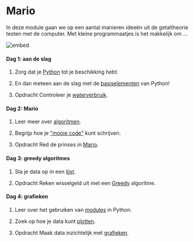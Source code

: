 # Mario

In deze module gaan we op een aantal manieren ideeën uit de getaltheorie testen
met de computer. Met kleine programmaatjes is het makkelijk om ...

![embed](https://www.youtube.com/embed/m5Yt-2r6fCg)

#### Dag 1: aan de slag

1. Zorg dat je [Python](/python/installatie) tot je beschikking hebt.

2. En dan meteen aan de slag met de [basiselementen](/python/basiselementen) van Python!

3. <span class="label label-primary">Opdracht</span> Controleer je [waterverbruik](/mario/water).

#### Dag 2: Mario

1. Leer meer over [algoritmen](/python/algoritmen).

2. Begrijp hoe je ["mooie code"](/python/stijl) kunt schrijven.

3. <span class="label label-primary">Opdracht</span> Red de prinses in [Mario](/mario/pyramide).

#### Dag 3: greedy algoritmes

1. Sla je data op in een [lijst](/python/lijsten).

2. <span class="label label-primary">Opdracht</span> Reken wisselgeld uit met een [Greedy](/mario/greedy) algoritme.

#### Dag 4: grafieken

1. Leer over het gebruiken van [modules](/python/modules) in Python.

2. Zoek op hoe je data kunt [plotten](/python/plot).

3. <span class="label label-primary">Opdracht</span> Maak data inzichtelijk met [grafieken](/mario/grafieken).
